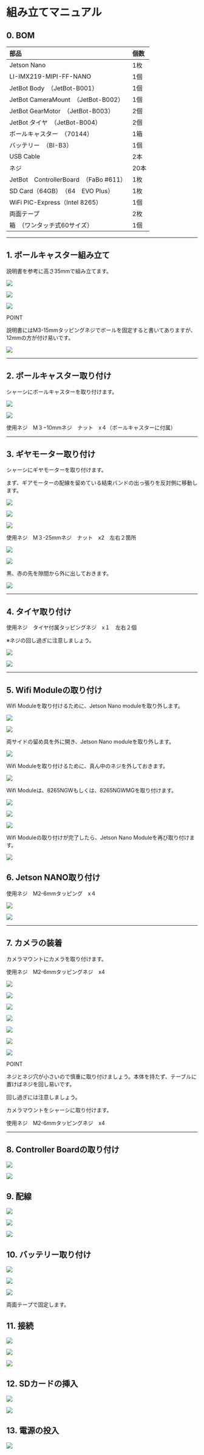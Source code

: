 # 組み立てマニュアル

## 0. BOM

|部品|個数|
|:--|:--|
|Jetson Nano|1枚|
|LI-IMX219-MIPI-FF-NANO|1個|
|JetBot Body　（JetBot-B001）|1個|		
|JetBot CameraMount　（JetBot-B002）|1個|	
|JetBot GearMotor　（JetBot-B003）|2個|		
|JetBot タイヤ　（JetBot-B004）|2個|		
|ボールキャスター　（70144）| 1箱|		
|バッテリー　（BI-B3）| 1個|		
|USB Cable|2本|
|ネジ|20本|		
|JetBot　ControllerBoard　（FaBo #611）	|1枚|	
|SD Card（64GB）　（64　EVO Plus）|1枚|		
|WiFi PIC-Express（Intel 8265）|1個|
|両面テープ|2枚|		
|箱　（ワンタッチ式60サイズ）|1個|

<hr>

## 1. ボールキャスター組み立て

説明書を参考に高さ35mmで組み立てます。

![](./img/kit001.JPG)

![](./img/kit002.JPG)

![](./img/kit003.JPG)

POINT

説明書にはM3-15mmタッピングネジでボールを固定すると書いてありますが、12mmの方が付け易いです。

![](./img/kit004.JPG)

<hr>

## 2. ボールキャスター取り付け

シャーシにボールキャスターを取り付けます。

![](./img/kit005.JPG)

![](./img/kit006.JPG)

使用ネジ　M３−10mmネジ　ナット　x４（ボールキャスターに付属）

<hr>

## 3. ギヤモーター取り付け

シャーシにギヤモーターを取り付けます。

まず、ギアモーターの配線を留めている結束バンドの出っ張りを反対側に移動します。

![](./img/kit007.JPG)

![](./img/kit008.JPG)

![](./img/kit009.JPG)

使用ネジ　M３-25mmネジ　ナット　x2　左右２箇所

![](./img/kit010.JPG)

![](./img/kit011.JPG)

黒、赤の先を隙間から外に出しておきます。

![](./img/kit012.JPG)

<hr>

## 4. タイヤ取り付け

使用ネジ　タイヤ付属タッピングネジ　x１　左右２個

※ネジの回し過ぎに注意しましょう。

![](./img/kit013.JPG)

![](./img/kit014.JPG)

<hr>

## 5. Wifi Moduleの取り付け

Wifi Moduleを取り付けるために、Jetson Nano moduleを取り外します。

![](./img/kit015.JPG)

![](./img/kit016.JPG)


両サイドの留め具を外に開き、Jetson Nano moduleを取り外します。

![](./img/kit017.JPG)

Wifi Moduleを取り付けるために、真ん中のネジを外しておきます。

![](./img/kit018.JPG)

Wifi Moduleは、8265NGWもしくは、8265NGWMGを取り付けます。

![](./img/kit019.JPG)

![](./img/kit020.JPG)

![](./img/kit021.JPG)

Wifi Moduleの取り付けが完了したら、Jetson Nano Moduleを再び取り付けます。

![](./img/kit021_2.JPG)


## 6. Jetson NANO取り付け

使用ネジ　M2-6mmタッピング　x４

![](./img/kit022.JPG)

![](./img/kit023.JPG)

<hr>

## 7. カメラの装着

カメラマウントにカメラを取り付けます。

使用ネジ　M2-6mmタッピングネジ　x4

![](./img/kit024.JPG)

![](./img/kit025.JPG)

![](./img/kit026.JPG)

![](./img/kit027.JPG)

![](./img/kit028.JPG)

![](./img/kit029.JPG)

![](./img/kit030.JPG)

POINT

ネジとネジ穴が小さいので慎重に取り付けましょう。本体を持たず、テーブルに置けばネジを回し易いです。

回し過ぎには注意しましょう。


カメラマウントをシャーシに取り付けます。

使用ネジ　M2-6mmタッピングネジ　x4

<hr>

## 8. Controller Boardの取り付け

![](./img/kit031.JPG)

![](./img/kit032.JPG)

## 9. 配線

![](./img/kit033.JPG)

![](./img/kit034.JPG)

![](./img/kit035.JPG)

## 10. バッテリー取り付け

![](./img/kit036.JPG)

![](./img/kit037.JPG)

![](./img/kit038.JPG)

両面テープで固定します。

## 11. 接続

![](./img/kit039.JPG)

![](./img/kit040.JPG)

![](./img/kit041.JPG)

## 12. SDカードの挿入

![](./img/kit042.JPG)

![](./img/kit043.JPG)

## 13. 電源の投入

![](./img/kit044.JPG)

